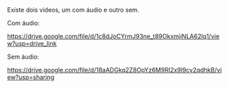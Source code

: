 Existe dois videos, um com áudio e outro sem.

Com áudio:

https://drive.google.com/file/d/1c8dJoCYrmJ93ne_t89OkxmjiNLA62lq1/view?usp=drive_link

Sem áudio:

https://drive.google.com/file/d/18aADGkq2Z8OpYz6M9RI2x9l9cy2qdhkB/view?usp=sharing